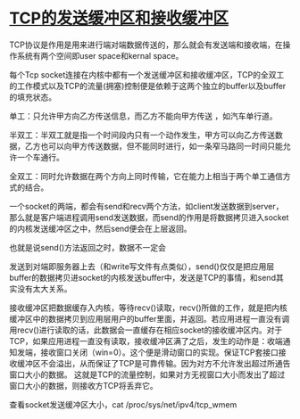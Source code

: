 # [TCP的发送缓冲区和接收缓冲区](https://www.cnblogs.com/saryli/p/9821058.html)

TCP协议是作用是用来进行端对端数据传送的，那么就会有发送端和接收端，在操作系统有两个空间即user space和kernal space。

每个Tcp socket连接在内核中都有一个发送缓冲区和接收缓冲区，TCP的全双工的工作模式以及TCP的流量(拥塞)控制便是依赖于这两个独立的buffer以及buffer的填充状态。

单工：只允许甲方向乙方传送信息，而乙方不能向甲方传送 ，如汽车单行道。

半双工：半双工就是指一个时间段内只有一个动作发生，甲方可以向乙方传送数据，乙方也可以向甲方传送数据，但不能同时进行，如一条窄马路同一时间只能允许一个车通行。

全双工：同时允许数据在两个方向上同时传输，它在能力上相当于两个单工通信方式的结合。

一个socket的两端，都会有send和recv两个方法，如client发送数据到server，那么就是客户端进程调用send发送数据，而send的作用是将数据拷贝进入socket的内核发送缓冲区之中，然后send便会在上层返回。

也就是说send()方法返回之时，数据不一定会

发送到对端即服务器上去（和write写文件有点类似），send()仅仅是把应用层buffer的数据拷贝进socket的内核发送buffer中，发送是TCP的事情，和send其实没有太大关系。

接收缓冲区把数据缓存入内核，等待recv()读取，recv()所做的工作，就是把内核缓冲区中的数据拷贝到应用层用户的buffer里面，并返回。若应用进程一直没有调用recv()进行读取的话，此数据会一直缓存在相应socket的接收缓冲区内。对于TCP，如果应用进程一直没有读取，接收缓冲区满了之后，发生的动作是：收端通知发端，接收窗口关闭（win=0）。这个便是滑动窗口的实现。保证TCP套接口接收缓冲区不会溢出，从而保证了TCP是可靠传输。因为对方不允许发出超过所通告窗口大小的数据。 这就是TCP的流量控制，如果对方无视窗口大小而发出了超过窗口大小的数据，则接收方TCP将丢弃它。

查看socket发送缓冲区大小，cat /proc/sys/net/ipv4/tcp_wmem